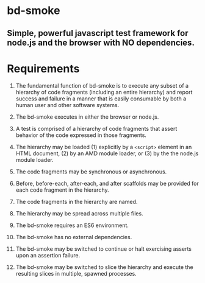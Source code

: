 # bd-smoke

## Simple, powerful javascript test framework for node.js and the browser with NO dependencies.

# Requirements

1. The fundamental function of bd-smoke is to execute any subset of a hierarchy of code fragments (including an entire hierarchy) and report success and failure in a manner that is easily consumable by both a human user and other software systems. 

2. The bd-smoke executes in either the browser or node.js.

3. A test is comprised of a hierarchy of code fragments that assert behavior of the code expressed in those fragments.

4. The hierarchy may be loaded (1) explicitly by a `<script>` element in an HTML document, (2) by an AMD module loader, or (3) by the the node.js module loader.

5. The code fragments may be synchronous or asynchronous.

6. Before, before-each, after-each, and after scaffolds may be provided for each code fragment in the hierarchy.

7. The code fragments in the hierarchy are named.

8. The hierarchy may be spread across multiple files.

9. The bd-smoke requires an ES6 environment.

10. The bd-smoke has no external dependencies.

11. The bd-smoke may be switched to continue or halt exercising asserts upon an assertion failure.

12. The bd-smoke may be switched to slice the hierarchy and execute the resulting slices in multiple, spawned processes.


